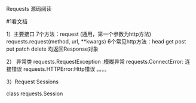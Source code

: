 Requests 源码阅读

#1看文档

1）主要接口
7个方法：request  (通用，第一个参数为http方法)
requests.request(method, url, **kwargs)
6个常见http方法：head get post put patch delete 
均返回Response对象

2） 异常类
requests.RequestException :模糊异常
requests.ConnectError: 连接错误
requests.HTTPError:Http错误
。。。。

3）Request Sessions

class requests.Session
